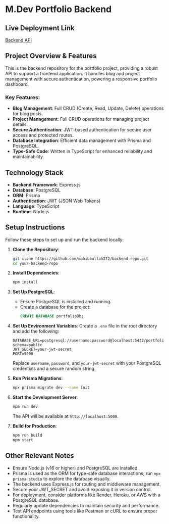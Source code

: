 # M.Dev Portfolio Backend

## Live Deployment Link
[Backend API](https://portfolio-backend-zeta-six.vercel.app)


## Project Overview & Features
This is the backend repository for the portfolio project, providing a robust API to support a frontend application. It handles blog and project management with secure authentication, powering a responsive portfolio dashboard.

### Key Features:
- **Blog Management**: Full CRUD (Create, Read, Update, Delete) operations for blog posts.
- **Project Management**: Full CRUD operations for managing project details.
- **Secure Authentication**: JWT-based authentication for secure user access and protected routes.
- **Database Integration**: Efficient data management with Prisma and PostgreSQL.
- **Type-Safe Code**: Written in TypeScript for enhanced reliability and maintainability.

## Technology Stack
- **Backend Framework**: Express.js
- **Database**: PostgreSQL
- **ORM**: Prisma
- **Authentication**: JWT (JSON Web Tokens)
- **Language**: TypeScript
- **Runtime**: Node.js

## Setup Instructions
Follow these steps to set up and run the backend locally:

1. **Clone the Repository**:
   ```bash
   git clone https://github.com/mohibbullah272/backend-repo.git
   cd your-backend-repo
   ```

2. **Install Dependencies**:
   ```bash
   npm install
   ```

3. **Set Up PostgreSQL**:
   - Ensure PostgreSQL is installed and running.
   - Create a database for the project:
     ```sql
     CREATE DATABASE portfolioDb;
     ```

4. **Set Up Environment Variables**:
   Create a `.env` file in the root directory and add the following:
   ```env
   DATABASE_URL=postgresql://username:password@localhost:5432/portfolio_db?schema=public
   JWT_SECRET=your-jwt-secret
   PORT=5000
   ```
   Replace `username`, `password`, and `your-jwt-secret` with your PostgreSQL credentials and a secure random string.

5. **Run Prisma Migrations**:
   ```bash
   npx prisma migrate dev --name init
   ```

6. **Start the Development Server**:
   ```bash
   npm run dev
   ```
   The API will be available at `http://localhost:5000`.

7. **Build for Production**:
   ```bash
   npm run build
   npm start
   ```

## Other Relevant Notes
- Ensure Node.js (v16 or higher) and PostgreSQL are installed.
- Prisma is used as the ORM for type-safe database interactions; run `npx prisma studio` to explore the database visually.
- The backend uses Express.js for routing and middleware management.
- Secure your JWT_SECRET and avoid exposing it in version control.
- For deployment, consider platforms like Render, Heroku, or AWS with a PostgreSQL database.
- Regularly update dependencies to maintain security and performance.
- Test API endpoints using tools like Postman or cURL to ensure proper functionality.
